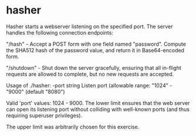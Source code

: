 # hasher
Hasher starts a webserver listening on the specified port. The
server handles the following connection endpoints:

"/hash" - Accept a POST form with one field named "password". 
Compute the SHA512 hash of the password value, and return it in
Base64-encoded form.

"/shutdown" - Shut down the server gracefully, ensuring that all
in-flight requests are allowed to complete, but no new requests
are accepted.


Usage of ./hasher:
  -port string
    	Listen port (allowable range: "1024" - "9000" (default "8080")

Valid 'port' values: 1024 - 9000. The lower limit ensures that the
web server can open its listening port without colliding with
well-known ports (and thus requiring superuser privileges).

The upper limit was arbitrarily chosen for this exercise.
